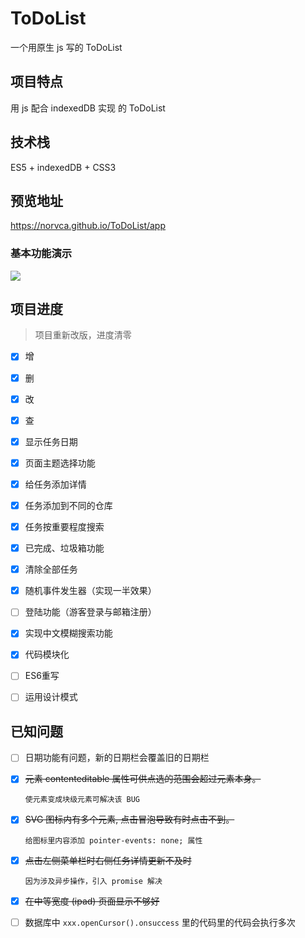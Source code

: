# ToDoList
一个用原生 js 写的 ToDoList



## 项目特点

用 js 配合 indexedDB 实现 的 ToDoList 



## 技术栈

ES5 + indexedDB + CSS3



## 预览地址

https://norvca.github.io/ToDoList/app

### 基本功能演示

![](http://g.recordit.co/he6TdesiVX.gif)



## 项目进度

>  项目重新改版，进度清零

- [x] 增
- [x] 删
- [x] 改
- [x] 查
- [x] 显示任务日期
- [x] 页面主题选择功能
- [x] 给任务添加详情
- [x] 任务添加到不同的仓库
- [x] 任务按重要程度搜索
- [x] 已完成、垃圾箱功能
- [x] 清除全部任务
- [x] 随机事件发生器（实现一半效果）
- [ ] 登陆功能（游客登录与邮箱注册）
- [x] 实现中文模糊搜索功能
- [x] 代码模块化
- [ ] ES6重写
- [ ] 运用设计模式


## 已知问题

- [ ] 日期功能有问题，新的日期栏会覆盖旧的日期栏

- [x] ~~元素 contenteditable 属性可供点选的范围会超过元素本身。~~

      使元素变成块级元素可解决该 BUG

- [x] ~~SVG 图标内有多个元素, 点击冒泡导致有时点击不到。~~

      给图标里内容添加 pointer-events: none; 属性

- [x] ~~点击左侧菜单栏时右侧任务详情更新不及时~~

      因为涉及异步操作，引入 promise 解决

- [x] ~~在中等宽度 (ipad) 页面显示不够好~~

- [ ] 数据库中 `xxx.openCursor().onsuccess`  里的代码里的代码会执行多次